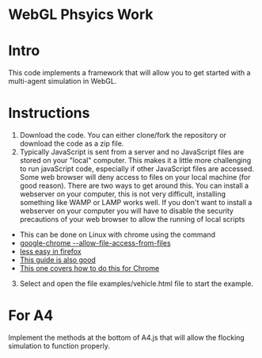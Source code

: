 WebGL Phsyics Work
=======
# Intro

This code implements a framework that will allow you to get started with a multi-agent simulation in WebGL.

# Instructions

 1. Download the code. You can either clone/fork the repository or download the code as a zip file.
 2. Typically JavaScript is sent from a server and no JavaScript files are stored on your "local" computer.
This makes it a little more challenging to run javaScript code, especially if other JavaScript files are accessed.
Some web browser will deny access to files on your local machine (for good reason).
There are two ways to get around this.
You can install a webserver on your computer, this is not very difficult, installing something like WAMP or LAMP works well.
If you don't want to install a webserver on your computer you will have to disable the security precautions of your web browser to allow the running of local scripts
   - This can be done on Linux with chrome using the command
   - [google-chrome --allow-file-access-from-files](http://www.chrome-allow-file-access-from-file.com/)
   - [less easy in firefox](http://kb.mozillazine.org/Links_to_local_pages_do_not_work)
   - [This guide is also good](https://github.com/mrdoob/three.js/wiki/How-to-run-things-locally)
   - [This one covers how to do this for Chrome](http://voxelent.com/local-chrome/)
 3. Select and open the file examples/vehicle.html file to start the example. 


# For A4

Implement the methods at the bottom of A4.js that will allow the flocking simulation to function properly.


